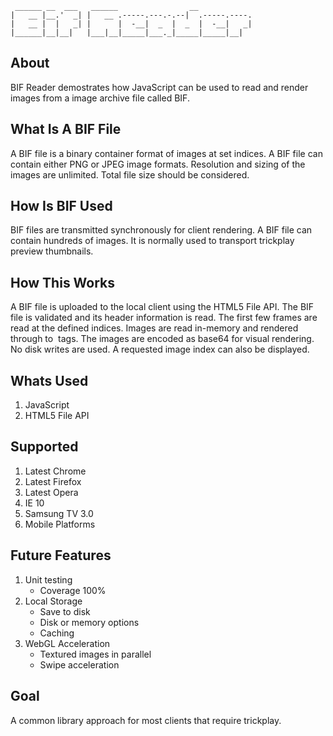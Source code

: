      ______ __  ___   ______                __            
    |   __ |__.'  _| |   __ .-----.---.-.--|  .-----.----.
    |   __ |  |   _| |      |  -__|  _  |  _  |  -__|   _|
    |______|__|__|   |___|__|_____|___._|_____|_____|__|  

About
-----

BIF Reader demostrates how JavaScript can be used to read and render images from a image archive file called BIF.

What Is A BIF File
-------------------

A BIF file is a binary container format of images at set indices. A BIF file can contain either PNG or JPEG image formats. Resolution and sizing of the images are unlimited. Total file size should be considered.

How Is BIF Used
----------------

BIF files are transmitted synchronously for client rendering. A BIF file can contain hundreds of images. It is normally used to transport trickplay preview thumbnails.

How This Works
--------------
A BIF file is uploaded to the local client using the HTML5 File API. The BIF file is validated and its header information is read. The first few frames are read at the defined indices. Images are read in-memory and rendered through to <img src> tags. The images are encoded as base64 for visual rendering. No disk writes are used. A requested image index can also be displayed.

Whats Used
----------
1. JavaScript
2. HTML5 File API

Supported
---------

1. Latest Chrome
2. Latest Firefox
3. Latest Opera
4. IE 10
5. Samsung TV 3.0
6. Mobile Platforms

Future Features
---------------

1. Unit testing
    - Coverage 100%
2. Local Storage
    - Save to disk
    - Disk or memory options
    - Caching
3. WebGL Acceleration
    - Textured images in parallel
    - Swipe acceleration

Goal
----

A common library approach for most clients that require trickplay.
